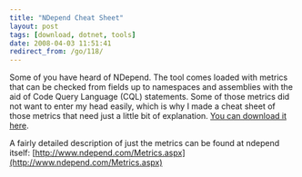 ```yaml
---
title: "NDepend Cheat Sheet"
layout: post
tags: [download, dotnet, tools]
date: 2008-04-03 11:51:41
redirect_from: /go/118/
---
```


Some of you have heard of NDepend. The tool comes loaded with metrics that can be checked from fields up to namespaces and assemblies with the aid of Code Query Language (CQL) statements. Some of those metrics did not want to enter my head easily, which is why I made a cheat sheet of those metrics that need just a little bit of explanation. [You can download it here](/assets/NDependMetricsCheatSheet.pdf).

A fairly detailed description of just the metrics can be found at ndepend itself:
[http://www.ndepend.com/Metrics.aspx](http://www.ndepend.com/Metrics.aspx)